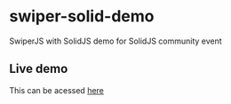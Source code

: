 # swiper-solid-demo
SwiperJS with SolidJS demo for SolidJS community event

## Live demo

This can be acessed [here](https://tiagocavalcante.github.io/swiper-solid-demo/)
